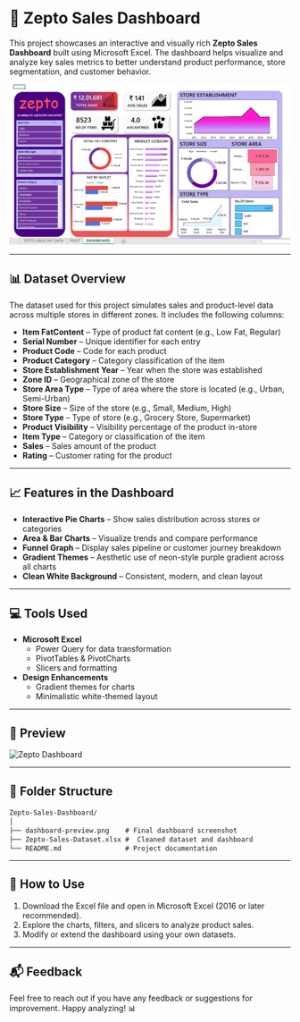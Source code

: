 
# 🛒 Zepto Sales Dashboard

This project showcases an interactive and visually rich **Zepto Sales Dashboard** built using Microsoft Excel. The dashboard helps visualize and analyze key sales metrics to better understand product performance, store segmentation, and customer behavior.

![Dashboard Preview](dashboard-preview.jpg)

---

## 📊 Dataset Overview

The dataset used for this project simulates sales and product-level data across multiple stores in different zones. It includes the following columns:

- **Item FatContent** – Type of product fat content (e.g., Low Fat, Regular)
- **Serial Number** – Unique identifier for each entry
- **Product Code** – Code for each product
- **Product Category** – Category classification of the item
- **Store Establishment Year** – Year when the store was established
- **Zone ID** – Geographical zone of the store
- **Store Area Type** – Type of area where the store is located (e.g., Urban, Semi-Urban)
- **Store Size** – Size of the store (e.g., Small, Medium, High)
- **Store Type** – Type of store (e.g., Grocery Store, Supermarket)
- **Product Visibility** – Visibility percentage of the product in-store
- **Item Type** – Category or classification of the item
- **Sales** – Sales amount of the product
- **Rating** – Customer rating for the product

---

## 📈 Features in the Dashboard

- **Interactive Pie Charts** – Show sales distribution across stores or categories
- **Area & Bar Charts** – Visualize trends and compare performance
- **Funnel Graph** – Display sales pipeline or customer journey breakdown
- **Gradient Themes** – Aesthetic use of neon-style purple gradient across all charts
- **Clean White Background** – Consistent, modern, and clean layout

---

## 💻 Tools Used

- **Microsoft Excel**
  - Power Query for data transformation
  - PivotTables & PivotCharts
  - Slicers and formatting
- **Design Enhancements**
  - Gradient themes for charts
  - Minimalistic white-themed layout

---

## 📸 Preview

![Zepto Dashboard](dashboard-preview.png)

---

## 📂 Folder Structure

```
Zepto-Sales-Dashboard/
│
├── dashboard-preview.png    # Final dashboard screenshot
├── Zepto-Sales-Dataset.xlsx #  Cleaned dataset and dashboard
└── README.md                # Project documentation
```

---

## 🚀 How to Use

1. Download the Excel file and open in Microsoft Excel (2016 or later recommended).
2. Explore the charts, filters, and slicers to analyze product sales.
3. Modify or extend the dashboard using your own datasets.

---

## 📬 Feedback

Feel free to reach out if you have any feedback or suggestions for improvement. Happy analyzing! 📊

